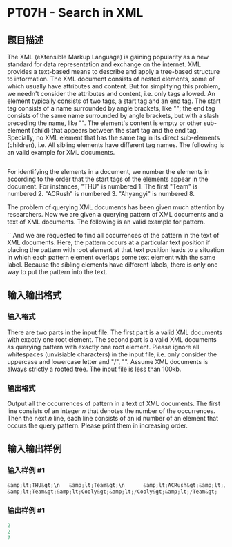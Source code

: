 # PT07H - Search in XML

## 题目描述

 The XML (eXtensible Markup Language) is gaining popularity as a new standard for data representation and exchange on the internet. XML provides a text-based means to describe and apply a tree-based structure to information. The XML document consists of nested elements, some of which usually have attributes and content. But for simplifying this problem, we needn't consider the attributes and content, i.e. only tags allowed. An element typically consists of two tags, a start tag and an end tag. The start tag consists of a name surrounded by angle brackets, like ""; the end tag consists of the same name surrounded by angle brackets, but with a slash preceding the name, like "". The element's content is empty or other sub-element (child) that appears between the start tag and the end tag. Specially, no XML element that has the same tag in its direct sub-elements (children), i.e. All sibling elements have different tag names. The following is an valid example for XML documents.

```

```

For identifying the elements in a document, we number the elements in according to the order that the start tags of the elements appear in the document. For instances, "THU" is numbered 1. The first "Team" is numbered 2. "ACRush" is numbered 3. "Ahyangyi" is numbered 8.

The problem of querying XML documents has been given much attention by researchers. Now we are given a querying pattern of XML documents and a text of XML documents. The following is an valid example for pattern.

`` And we are requested to find all occurrences of the pattern in the text of XML documents. Here, the pattern occurs at a particular text position if placing the pattern with root element at that text position leads to a situation in which each pattern element overlaps some text element with the same label. Because the sibling elements have different labels, there is only one way to put the pattern into the text.

## 输入输出格式

### 输入格式

 There are two parts in the input file. The first part is a valid XML documents with exactly one root element. The second part is a valid XML documents as querying pattern with exactly one root element. Please ignore all whitespaces (unvisiable characters) in the input file, i.e. only consider the uppercase and lowercase letter and "/", "". Assume XML documents is always strictly a rooted tree. The input file is less than 100kb.

### 输出格式

 Output all the occurrences of pattern in a text of XML documents. The first line consists of an integer _n_ that denotes the number of the occurrences. Then the next _n_ line, each line consists of an id number of an element that occurs the query pattern. Please print them in increasing order.

## 输入输出样例

### 输入样例 #1

```cpp
&amp;lt;THU&gt;\n	&amp;lt;Team&gt;\n		&amp;lt;ACRush&gt;&amp;lt;/ACRush&gt;\n		&amp;lt;Jelly&gt;&amp;lt;/Jelly&gt;\n		&amp;lt;Cooly&gt;&amp;lt;/Cooly&gt;\n	&amp;lt;/Team&gt;\n	&amp;lt;JiaJia&gt;\n		&amp;lt;Team&gt;\n			&amp;lt;Ahyangyi&gt;&amp;lt;/Ahyangyi&gt;\n			&amp;lt;Dragon&gt;&amp;lt;/Dragon&gt;\n			&amp;lt;Cooly&gt;&amp;lt;Amber&gt;&amp;lt;/Amber&gt;&amp;lt;/Cooly&gt;\n		&amp;lt;/Team&gt;\n	&amp;lt;/JiaJia&gt;\n&amp;lt;/THU&gt;
&amp;lt;Team&gt;&amp;lt;Cooly&gt;&amp;lt;/Cooly&gt;&amp;lt;/Team&gt;
```


### 输出样例 #1

```cpp
2
2
7
```



